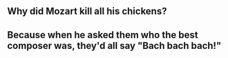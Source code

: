 ## Why did Mozart kill all his chickens?
## Because when he asked them who the best composer was, they'd all say "Bach bach bach!"
